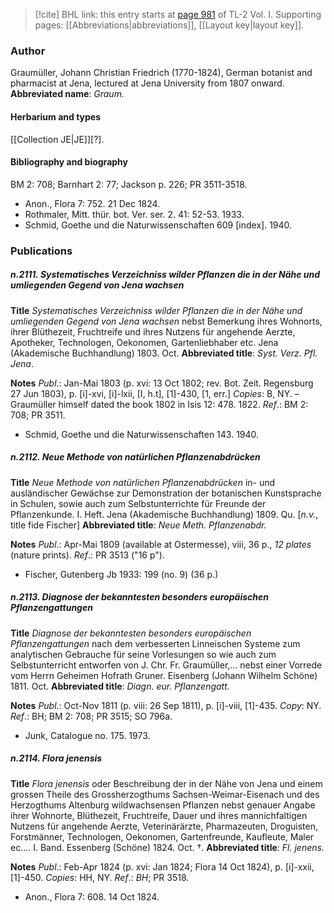 > [!cite] BHL link: this entry starts at [page 981](https://www.biodiversitylibrary.org/page/33121112) of TL-2 Vol. I.
> Supporting pages: [[Abbreviations|abbreviations]], [[Layout key|layout key]].

### Author

Graumüller, Johann Christian Friedrich (1770-1824), German botanist and pharmacist at Jena, lectured at Jena University from 1807 onward. 
**Abbreviated name**: *Graum.*

#### Herbarium and types

[[Collection JE|JE]]\[?\].

#### Bibliography and biography

BM 2: 708; Barnhart 2: 77; Jackson p. 226; PR 3511-3518.
- Anon., Flora 7: 752. 21 Dec 1824.
- Rothmaler, Mitt. thür. bot. Ver. ser. 2. 41: 52-53. 1933.
- Schmid, Goethe und die Naturwissenschaften 609 \[index\]. 1940.

### Publications

##### n.2111. Systematisches Verzeichniss wilder Pflanzen die in der Nähe und umliegenden Gegend von Jena wachsen

**Title**
*Systematisches Verzeichniss wilder Pflanzen die in der Nähe und umliegenden Gegend von Jena wachsen* nebst Bemerkung ihres Wohnorts, ihrer Blüthezeit, Fruchtreife und ihres Nutzens für angehende Aerzte, Apotheker, Technologen, Oekonomen, Gartenliebhaber etc. Jena (Akademische Buchhandlung) 1803. Oct.
**Abbreviated title**: *Syst. Verz. Pfl. Jena*.

**Notes**
*Publ*.: Jan-Mai 1803 (p. xvi: 13 Oct 1802; rev. Bot. Zeit. Regensburg 27 Jun 1803), p. \[i\]-xvi, \[i\]-lxii, \[I, h.t\], \[1\]-430, \[1, err.\] *Copies*: B, NY. – Graumüller himself dated the book 1802 in Isis 12: 478. 1822.
*Ref*.: BM 2: 708; PR 3511.
- Schmid, Goethe und die Naturwissenschaften 143. 1940.

##### n.2112. Neue Methode von natürlichen Pflanzenabdrücken

**Title**
*Neue Methode von natürlichen Pflanzenabdrücken* in- und ausländischer Gewächse zur Demonstration der botanischen Kunstsprache in Schulen, sowie auch zum Selbstunterrichte für Freunde der Pflanzenkunde. I. Heft. Jena (Akademische Buchhandlung) 1809. Qu. \[*n.v.*, title fide Fischer\]
**Abbreviated title**: *Neue Meth. Pflanzenabdr.*

**Notes**
*Publ*.: Apr-Mai 1809 (available at Ostermesse), viii, 36 p., *12 plates* (nature prints).
*Ref*.: PR 3513 ("16 p").
- Fischer, Gutenberg Jb 1933: 199 (no. 9) (36 p.)

##### n.2113. Diagnose der bekanntesten besonders europäischen Pflanzengattungen

**Title**
*Diagnose der bekanntesten besonders europäischen Pflanzengattungen* nach dem verbesserten Linneischen Systeme zum analytischen Gebrauche für seine Vorlesungen so wie auch zum Selbstunterricht entworfen von J. Chr. Fr. Graumüller,... nebst einer Vorrede vom Herrn Geheimen Hofrath Gruner. Eisenberg (Johann Wilhelm Schöne) 1811. Oct.
**Abbreviated title**: *Diagn. eur. Pflanzengatt.*

**Notes**
*Publ*.: Oct-Nov 1811 (p. viii: 26 Sep 1811), p. \[i\]-viii, \[1\]-435. *Copy*: NY.
*Ref*.: BH; BM 2: 708; PR 3515; SO 796a.
- Junk, Catalogue no. 175. 1973.

##### n.2114. Flora jenensis

**Title**
*Flora jenensis* oder Beschreibung der in der Nähe von Jena und einem grossen Theile des Grossherzogthums Sachsen-Weimar-Eisenach und des Herzogthums Altenburg wildwachsensen Pflanzen nebst genauer Angabe ihrer Wohnorte, Blüthezeit, Fruchtreife, Dauer und ihres mannichfaltigen Nutzens für angehende Aerzte, Veterinärärzte, Pharmazeuten, Droguisten, Forstmänner, Technologen, Oekonomen, Gartenfreunde, Kaufleute, Maler ec.... I. Band. Essenberg (Schöne) 1824. Oct. †.
**Abbreviated title**: *Fl. jenens.*

**Notes**
*Publ*.: Feb-Apr 1824 (p. xvi: Jan 1824; Flora 14 Oct 1824), p. \[i\]-xxii, \[1\]-450. *Copies*: HH, NY.
*Ref*.: *BH*; PR 3518.
- Anon., Flora 7: 608. 14 Oct 1824.

